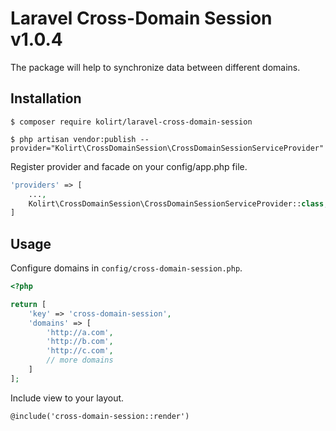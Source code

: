 # Laravel Cross-Domain Session v1.0.4

The package will help to synchronize data between different domains.

## Installation

```
$ composer require kolirt/laravel-cross-domain-session
```

```
$ php artisan vendor:publish --provider="Kolirt\CrossDomainSession\CrossDomainSessionServiceProvider"
```

Register provider and facade on your config/app.php file.

```php
'providers' => [
    ...,
    Kolirt\CrossDomainSession\CrossDomainSessionServiceProvider::class,
]
```

## Usage

Configure domains in `config/cross-domain-session.php`.

```php
<?php

return [
    'key' => 'cross-domain-session',
    'domains' => [
        'http://a.com',
        'http://b.com',
        'http://c.com',
        // more domains
    ]
];
```

Include view to your layout.

```
@include('cross-domain-session::render')
```